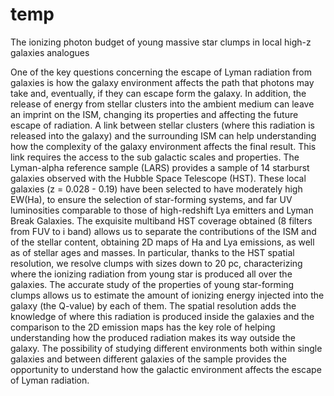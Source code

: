 # temp
The ionizing photon budget of young massive star clumps in local high-z galaxies analogues

One of the key questions concerning the escape of Lyman radiation from galaxies is how the galaxy environment affects the path that photons may take and, eventually, if they can escape form the galaxy. In addition, the release of energy from stellar clusters into the ambient medium can leave an imprint on the ISM, changing its properties and affecting the future escape of radiation. A link between stellar clusters (where this radiation is released into the galaxy) and the surrounding ISM can help understanding how the complexity of the galaxy environment affects the final result. This link requires the access to the sub galactic scales and properties. The Lyman-alpha reference sample (LARS) provides a sample of 14 starburst galaxies observed with the Hubble Space Telescope (HST). These local galaxies (z = 0.028 - 0.19) have been selected to have moderately high EW(Ha), to ensure the selection of star-forming systems, and far UV luminosities comparable to those of high-redshift Lya emitters and Lyman Break Galaxies. The exquisite multiband HST coverage obtained (8 filters from FUV to i band) allows us to separate the contributions of the ISM and of the stellar content, obtaining 2D maps of Ha and Lya emissions, as well as of stellar ages and masses. In particular, thanks to the HST spatial resolution, we resolve clumps with sizes down to 20 pc, characterizing where the ionizing radiation from young star is produced all over the galaxies. The accurate study of the properties of young star-forming clumps allows us to estimate the amount of ionizing energy injected into the galaxy (the Q-value) by each of them. The spatial resolution adds the knowledge of where this radiation is produced inside the galaxies and the comparison to the 2D emission maps has the key role of helping understanding how the produced radiation makes its way outside the galaxy. The possibility of studying different environments both within single galaxies and between different galaxies of the sample provides the opportunity to understand how the galactic environment affects the escape of Lyman radiation. 
